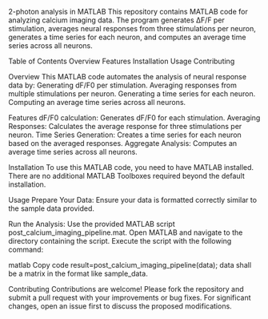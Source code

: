 2-photon analysis in MATLAB
This repository contains MATLAB code for analyzing calcium imaging data. The program generates ΔF/F per stimulation, averages neural responses from three stimulations per neuron, generates a time series for each neuron, and computes an average time series across all neurons.

Table of Contents
Overview
Features
Installation
Usage
Contributing

Overview
This MATLAB code automates the analysis of neural response data by:
Generating dF/F0 per stimulation.
Averaging responses from multiple stimulations per neuron.
Generating a time series for each neuron.
Computing an average time series across all neurons.

Features
dF/F0 calculation: Generates dF/F0 for each stimulation.
Averaging Responses: Calculates the average response for three stimulations per neuron.
Time Series Generation: Creates a time series for each neuron based on the averaged responses.
Aggregate Analysis: Computes an average time series across all neurons.

Installation
To use this MATLAB code, you need to have MATLAB installed. There are no additional MATLAB Toolboxes required beyond the default installation.

Usage
Prepare Your Data: Ensure your data is formatted correctly similar to the sample data provided.

Run the Analysis: Use the provided MATLAB script post_calcium_imaging_pipeline.mat. Open MATLAB and navigate to the directory containing the script. Execute the script with the following command:

matlab
Copy code
result=post_calcium_imaging_pipeline(data);
data shall be a matrix in the format like sample_data.

Contributing
Contributions are welcome! Please fork the repository and submit a pull request with your improvements or bug fixes. For significant changes, open an issue first to discuss the proposed modifications.
